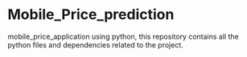 # Mobile_Price_prediction
mobile_price_application using python, this repository contains all the python files and dependencies related to the project.
